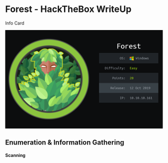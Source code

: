 #  Forest - HackTheBox WriteUp

Info Card

![info_card](/images/forest/info_card.png)

## Enumeration & Information Gathering 

#### Scanning
